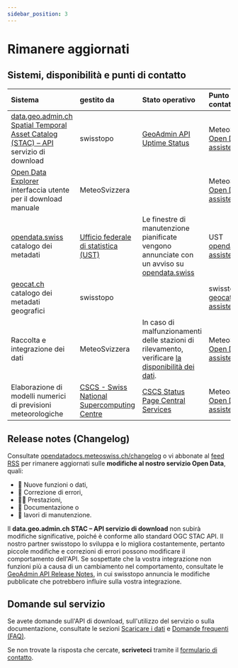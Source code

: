 ```yaml
---
sidebar_position: 3
---
```


# Rimanere aggiornati

## Sistemi, disponibilità e punti di contatto

<!-- @NOSPELL@ -->

| Sistema | gestito da | Stato operativo | Punto di contatto |
|:-------|:------------|:-------------------|:--------------|
| [data.geo.admin.ch Spatial Temporal Asset Catalog (STAC) – API](https://www.geo.admin.ch/it/interfaccia-rest-stac-api) servizio di download | swisstopo | [GeoAdmin API Uptime Status](https://api3.geo.admin.ch/api/status.html) | MeteoSvizzera [Open Data assistenza](https://www.meteosvizzera.admin.ch/chi-siamo/contatto/formulario-di-contatto.html) |
| [Open Data Explorer](https://www.meteosvizzera.admin.ch/servizi-e-pubblicazioni/applicazioni/ext/scaricare-dati-senza-sapere-programmare.html#lang=it&mdt=normal&pgid=&sid=&col=&di=&tr=&hdr=) interfaccia utente per il download manuale | MeteoSvizzera |     | MeteoSvizzera [Open Data assistenza](https://www.meteosvizzera.admin.ch/chi-siamo/contatto/formulario-di-contatto.html) |
| [opendata.swiss](https://opendata.swiss/it/organization/bundesamt-fur-meteorologie-und-klimatologie-meteoschweiz?q=&sort=max%28issued%2C+modified%29+desc) catalogo dei metadati | [Ufficio federale di statistica (UST)](https://www.bfs.admin.ch/bfs/it/home.html) | Le finestre di manutenzione pianificate vengono annunciate con un avviso su [opendata.swiss](https://opendata.swiss) | UST [opendata.swiss assistenza](https://opendata.swiss/it/contact) | 
| [geocat.ch](https://www.geocat.ch/datahub/organization/Ufficio%20federale%20di%20meteorologia%20e%20climatologia%20MeteoSvizzera) catalogo dei metadati geografici | swisstopo | | swisstopo [geocat.ch assistenza](https://info.geocat.ch/it/contatto) |
| Raccolta e integrazione dei dati | MeteoSvizzera | In caso di malfunzionamenti delle stazioni di rilevamento, verificare [la disponibilità dei dati](https://www.meteosvizzera.admin.ch/servizi-e-pubblicazioni/applicazioni/disponibilita-dei-dati.html). | MeteoSvizzera [Open Data assistenza](https://www.meteosvizzera.admin.ch/chi-siamo/contatto/formulario-di-contatto.html) |
| Elaborazione di modelli numerici di previsioni meteorologiche | [CSCS - Swiss National Supercomputing Centre](https://www.cscs.ch/services/contractual-partners) | [CSCS Status Page Central Services](https://status.cscs.ch/) | MeteoSvizzera [Open Data assistenza](https://www.meteosvizzera.admin.ch/chi-siamo/contatto/formulario-di-contatto.html) |


<!-- @ENDNOSPELL@ -->

## Release notes (Changelog)

Consultate [opendatadocs.meteoswiss.ch/changelog](https://opendatadocs.meteoswiss.ch/changelog) o vi abbonate al [feed RSS](https://opendatadocs.meteoswiss.ch/changelog/rss.xml) per rimanere aggiornati sulle **modifiche al nostro servizio Open Data**, quali:
- 🚀 Nuove funzioni o dati,
- 🐛 Correzione di errori,
- 🏃‍♀️ Prestazioni,
- 📝 Documentazione o
- 🔧 lavori di manutenzione.

Il **data.geo.admin.ch STAC – API servizio di download** non subirà modifiche significative, poiché è conforme allo standard OGC STAC API. Il nostro partner swisstopo lo sviluppa e lo migliora costantemente, pertanto piccole modifiche e correzioni di errori possono modificare il comportamento dell'API. Se sospettate che la vostra integrazione non funzioni più a causa di un cambiamento nel comportamento, consultate le [GeoAdmin API Release Notes](https://api3.geo.admin.ch/releasenotes/index.html), in cui swisstopo annuncia le modifiche pubblicate che potrebbero influire sulla vostra integrazione.


## Domande sul servizio

Se avete domande sull'API di download, sull'utilizzo del servizio o sulla documentazione, consultate le sezioni [Scaricare i dati](/general/download) e [Domande frequenti (FAQ)](/general/faq).

Se non trovate la risposta che cercate, **scriveteci** tramite il [formulario di contatto](https://www.meteosvizzera.admin.ch/chi-siamo/contatto/formulario-di-contatto.html).
